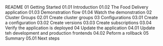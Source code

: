 README
01 Getting Started
  01.01 Introduction
  01.02 The Food Delivery application
  01.03 Demonstration flow
  01.04 Watch the demonstration
02 Cluster Groups
  02.01 Create cluster groups
03 Configurations
  03.01 Create a configuration
  03.02 Create versions
  03.03 Create subscriptions
  03.04 Verify the application is deployed
04 Update the application
  04.01 Update teh development and production frontends
  04.02 Peform a rollback
05 Summary
  05.01 Next steps
  
